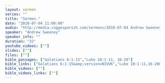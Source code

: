 ```yaml
---
layout: sermon
series: ""
title: "Sermon."
date: "2010-07-04 11:00:00"
audio: "http://media.coggesparish.com/sermons/2010-07-04 Andrew Sweeney.mp3"
speaker: "Andrew Sweeney"
speaker_info: ""
duration: "32"
youtube_videos: [""]
slides: [""]
files: [""]
bible_passages: ["Galatians 6:1-15","Luke 10:1-11, 16-20"]
bible_links: ["Galatians 6:1-15&amp;version=NIVUK","Luke 10:1-11,16-20&amp;version=NIVUK"]
bible_videos: [""]
bible_videos_links: [""]
---
```

